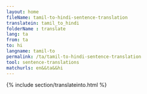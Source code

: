 ```yaml
---
layout: home
fileName: tamil-to-hindi-sentence-translation
translatein: tamil_to_hindi
folderName : translate
lang: ta
from: ta
to: hi
langname: tamil-to
permalink: /ta/tamil-to-hindi-sentence-translation
tool: sentence-translations
matchurls: en&&ta&&hi
---
```

{% include section/translateinto.html %}
